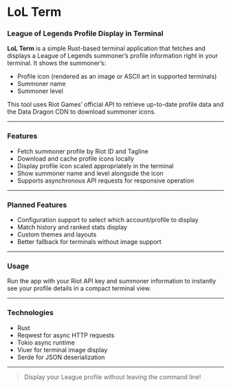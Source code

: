 # LoL Term

### League of Legends Profile Display in Terminal

**LoL Term** is a simple Rust-based terminal application that fetches and displays a League of Legends summoner’s
profile information right in your terminal. It shows the summoner’s:

- Profile icon (rendered as an image or ASCII art in supported terminals)
- Summoner name
- Summoner level

This tool uses Riot Games’ official API to retrieve up-to-date profile data and the Data Dragon CDN to download summoner
icons.

---

### Features

- Fetch summoner profile by Riot ID and Tagline
- Download and cache profile icons locally
- Display profile icon scaled appropriately in the terminal
- Show summoner name and level alongside the icon
- Supports asynchronous API requests for responsive operation

---

### Planned Features

- Configuration support to select which account/profile to display
- Match history and ranked stats display
- Custom themes and layouts
- Better fallback for terminals without image support

---

### Usage

Run the app with your Riot API key and summoner information to instantly see your profile details in a compact terminal
view.

---

### Technologies

- Rust
- Reqwest for async HTTP requests
- Tokio async runtime
- Viuer for terminal image display
- Serde for JSON deserialization

---

> Display your League profile without leaving the command line!
